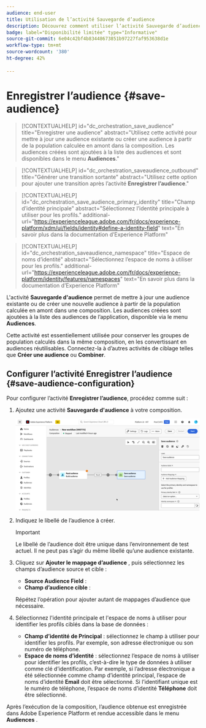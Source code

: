 ```yaml
---
audience: end-user
title: Utilisation de l’activité Sauvegarde d’audience
description: Découvrez comment utiliser l’activité Sauvegarde d’audience
badge: label="Disponibilité limitée" type="Informative"
source-git-commit: 6e04c42bf4b83448673851b97227faf953638d1e
workflow-type: tm+mt
source-wordcount: '380'
ht-degree: 42%

---
```



# Enregistrer l’audience {#save-audience}

>[!CONTEXTUALHELP]
>id="dc_orchestration_save_audience"
>title="Enregistrer une audience"
>abstract="Utilisez cette activité pour mettre à jour une audience existante ou créer une audience à partir de la population calculée en amont dans la composition. Les audiences créées sont ajoutées à la liste des audiences et sont disponibles dans le menu **Audiences**."

>[!CONTEXTUALHELP]
>id="dc_orchestration_saveaudience_outbound"
>title="Générer une transition sortante"
>abstract="Utilisez cette option pour ajouter une transition après l’activité **Enregistrer l’audience**."

>[!CONTEXTUALHELP]
>id="dc_orchestration_save_audience_primary_identity"
>title="Champ d’identité principale"
>abstract="Sélectionnez l’identité principale à utiliser pour les profils."
>additional-url="https://experienceleague.adobe.com/fr/docs/experience-platform/xdm/ui/fields/identity#define-a-identity-field" text="En savoir plus dans la documentation d’Experience Platform"

>[!CONTEXTUALHELP]
>id="dc_orchestration_saveaudience_namespace"
>title="Espace de noms d’identité"
>abstract="Sélectionnez l’espace de noms à utiliser pour les profils."
>additional-url="https://experienceleague.adobe.com/fr/docs/experience-platform/identity/features/namespaces" text="En savoir plus dans la documentation d’Experience Platform"

L&#39;activité **Sauvegarde d&#39;audience** permet de mettre à jour une audience existante ou de créer une nouvelle audience à partir de la population calculée en amont dans une composition. Les audiences créées sont ajoutées à la liste des audiences de l’application, disponible via le menu **Audiences**.

Cette activité est essentiellement utilisée pour conserver les groupes de population calculés dans la même composition, en les convertissant en audiences réutilisables. Connectez-la à d’autres activités de ciblage telles que **Créer une audience** ou **Combiner**.

## Configurer l’activité Enregistrer l’audience {#save-audience-configuration}

Pour configurer l’activité **Enregistrer l’audience**, procédez comme suit :

1. Ajoutez une activité **Sauvegarde d&#39;audience** à votre composition.

   ![](../assets/save-audience.png)

1. Indiquez le libellé de l’audience à créer.

   >[!IMPORTANT]
   >
   >Le libellé de l’audience doit être unique dans l’environnement de test actuel. Il ne peut pas s’agir du même libellé qu’une audience existante.

1. Cliquez sur **Ajouter le mappage d’audience** , puis sélectionnez les champs d’audience source et cible :

   * **Source Audience Field** :
   * **Champ d’audience cible** :

   Répétez l’opération pour ajouter autant de mappages d’audience que nécessaire.

1. Sélectionnez l&#39;identité principale et l&#39;espace de noms à utiliser pour identifier les profils ciblés dans la base de données :

   * **Champ d’identité de Principal** : sélectionnez le champ à utiliser pour identifier les profils. Par exemple, son adresse électronique ou son numéro de téléphone.
   * **Espace de noms d’identité** : sélectionnez l’espace de noms à utiliser pour identifier les profils, c’est-à-dire le type de données à utiliser comme clé d’identification. Par exemple, si l’adresse électronique a été sélectionnée comme champ d’identité principal, l’espace de noms d’identité **Email** doit être sélectionné. Si l’identifiant unique est le numéro de téléphone, l’espace de noms d’identité **Téléphone** doit être sélectionné.

Après l’exécution de la composition, l’audience obtenue est enregistrée dans Adobe Experience Platform <!-- to check--> et rendue accessible dans le menu **Audiences** .

<!--

## Example{#save-audience-example}

The following example illustrates a simple audience update from targeting. A scheduler is added to run the workflow once a month. A query recovers all the profiles subscribed to the different application services available. The **Save audience** activity updates the audience by deleting profiles that have unsubscribed from the service since the last workflow execution and by adding the newly subscribed profiles.
-->
